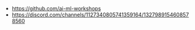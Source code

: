 - https://github.com/ai-ml-workshops
- https://discord.com/channels/1127340805741359164/1327989154608578560
